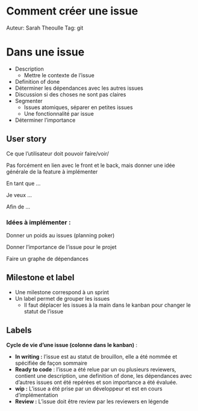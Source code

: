 # Comment créer une issue

Auteur: Sarah Theoulle
Tag: git

# Dans une issue

- Description
    - Mettre le contexte de l’issue
- Definition of done
- Déterminer les dépendances avec les autres issues
- Discussion si des choses ne sont pas claires
- Segmenter
    - Issues atomiques, séparer en petites issues
    - Une fonctionnalité par issue
- Déterminer l’importance

## User story

Ce que l’utilisateur doit pouvoir faire/voir/

Pas forcément en lien avec le front et le back, mais donner une idée générale de la feature à implémenter

En tant que …

Je veux …

Afin de …

### Idées à implémenter :

Donner un poids au issues (planning poker)

Donner l’importance de l’issue pour le projet

Faire un graphe de dépendances

## Milestone et label

- Une milestone correspond à un sprint
- Un label permet de grouper les issues
    - Il faut déplacer les issues à la main dans le kanban pour changer le statut de l’issue

## Labels

**Cycle de vie d’une issue (colonne dans le kanban)** : 

- **In writing :** l’issue est au statut de brouillon, elle a été nommée et spécifiée de façon sommaire
- **Ready to code** : l’issue a été relue par un ou plusieurs reviewers, contient une description, une definition of done, les dépendances avec d’autres issues ont été repérées et son importance a été évaluée.
- **wip :** L’issue a été prise par un développeur et est en cours d’implémentation
- **Review :**  L’issue doit être review par les reviewers en légende
